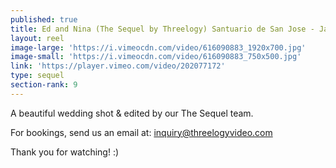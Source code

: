 ```yaml
---
published: true
title: Ed and Nina (The Sequel by Threelogy) Santuario de San Jose - January 2017
layout: reel
image-large: 'https://i.vimeocdn.com/video/616090883_1920x700.jpg'
image-small: 'https://i.vimeocdn.com/video/616090883_750x500.jpg'
link: 'https://player.vimeo.com/video/202077172'
type: sequel
section-rank: 9
---
```

A beautiful wedding shot & edited by our The Sequel team.

For bookings, send us an email at: inquiry@threelogyvideo.com

Thank you for watching! :)
